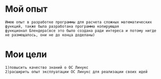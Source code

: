 # Мой опыт
    Имею опыт в разработке программы для расчета сложных математических функций, также была разработана программа копирующая 
    функционал Блендера(все это было создана ради интереса и потому нигде не размещалось, они не до конца доделаны)

# Мои цели
    1)повысить качество знаний о ОС Линукс
    2)расширить опыт эксплуатации ОС Линукс для реализации своих идей 
